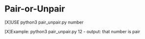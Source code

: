 # Pair-or-Unpair

[X]USE python3 pair_unpair.py number 

[X]Example: python3 pair_unpair.py 12 - output: that number is pair
